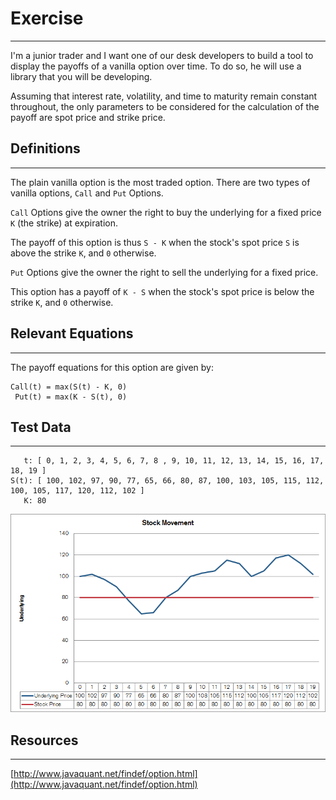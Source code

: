 # Exercise
----------
I'm a junior trader and I want one of our desk developers to build a tool to display the payoffs of a vanilla option
over time. To do so, he will use a library that you will be developing.

Assuming that interest rate, volatility, and time to maturity remain constant throughout, the only parameters to be
considered for the calculation of the payoff are spot price and strike price.


## Definitions
--------------
The plain vanilla option is the most traded option. There are two types of vanilla options, `Call` and `Put` Options.

`Call` Options give the owner the right to buy the underlying for a fixed price `K` (the strike) at expiration.

The payoff of this option is thus `S - K` when the stock's spot price `S` is above the strike `K`, and `0` otherwise.

`Put` Options give the owner the right to sell the underlying for a fixed price.

This option has a payoff of `K - S` when the stock's spot price is below the strike `K`, and `0` otherwise.


## Relevant Equations
---------------------
The payoff equations for this option are given by:

    Call(t) = max(S(t) - K, 0)
     Put(t) = max(K - S(t), 0)


## Test Data
------------

       t: [ 0, 1, 2, 3, 4, 5, 6, 7, 8 , 9, 10, 11, 12, 13, 14, 15, 16, 17, 18, 19 ]
    S(t): [ 100, 102, 97, 90, 77, 65, 66, 80, 87, 100, 103, 105, 115, 112, 100, 105, 117, 120, 112, 102 ]
       K: 80

![](stock_movement.png)

## Resources
------------
[http://www.javaquant.net/findef/option.html](http://www.javaquant.net/findef/option.html)

